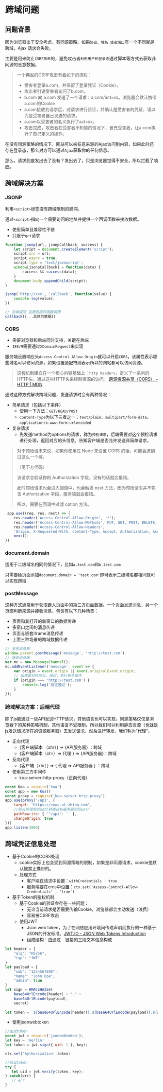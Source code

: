 # 跨域问题

## 问题背景

因为浏览器出于安全考虑，有同源策略。如果`协议、域名 或者端口`有一个不同就是跨域，Ajax 请求会失败。

主要是用来防止`CSRF攻击`的，避免攻击者`利用用户的登录态`通过脚本等方式去获取非同源的恶意数据。

> 一个典型的CSRF攻击有着如下的流程：
> 
> - 受害者登录a.com，并保留了登录凭证（Cookie）。
> - 攻击者引诱受害者访问了b.com。
> - b.com 向 a.com 发送了一个请求：a.com/act=xx。浏览器会默认携带a.com的Cookie
> - a.com接收到请求后，对请求进行验证，并确认是受害者的凭证，误以为是受害者自己发送的请求。
> - a.com以受害者的名义执行了act=xx。
> - 攻击完成，攻击者在受害者不知情的情况下，冒充受害者，让a.com执行了自己定义的操作。

在没有同源策略的情况下，网站可以被任意来源的Ajax访问到内容，如果此时还存在登录态，那么对方可以通过`Ajax`获取你的任何信息。

那么，请求到底发出去了没有？发出去了，只是浏览器觉得不安全，所以拦截了响应。

## 跨域解决方案

### JSONP

利用`<script>`标签没有跨域限制的漏洞。

通过`<script>`指向一个需要访问的地址并提供一个回调函数来接收数据。

- 使用简单且兼容性不错
- 只限于`get`请求

```js
function jsonp(url, jsonpCallback, success) { 
	let script = document.createElement('script');
	script.src = url;
	script.async = true;
	script.type = 'text/javascript';
	window[jsonpCallback] = function(data) {
		success && success(data);
	}
	document.body.appendChild(script); 
}

jsonp('http://xxx', 'callback', function(value) {
	console.log(value);
})

// 后端返回 包裹数据的函数调用
callback({...具体的数据})
```


### CORS

- 需要浏览器和后端同时支持，关键在后端
- `IE8/9`需要通过`XDomainRequest`来实现

服务端设置响应头`Access-Control-Allow-Origin`就可以开启`CORS`，该属性表示哪些域名可以访问资源，如果设置通配符则表示所以的网站都可以访问资源。

> 这套机制建立在一个核心内容基础上：`http headers`，定义了一系列的HTTP头，通过这些HTTP头来控制资源的访问。
> [跨源资源共享（CORS） - HTTP | MDN](https://developer.mozilla.org/zh-CN/docs/Web/HTTP/CORS)

通过这种方式解决跨域问题，发送请求时会有两种情况：
- 简单请求（包括以下条件）
	- 使用一下方法：`GET/HEAD/POST`
	- `Content-Type`为以下三者之一：`text/plain`、`multipart/form-data`、`application/x-www-form-urlencoded`
- 复杂请求
	- 先发送method为options的请求，称为`预检请求`，后端需要对这个预检请求进行处理，返回对应的头信息，告知客户端是否允许发送非简单请求。
   
>对于预检请求来说，如果你使用过 Node 来设置 CORS 的话，可能会遇到过这么一个坑。
>
>（见下方代码）
>
>该请求会验证你的 Authorization 字段，没有的话就会报错。
>
>此时预检请求也会进入回调中，也会触发 next 方法，因为预检请求并不包含 Authorization 字段，服务端就会报错。
>
>所以，需要在回调中过滤 option 方法。
   
```js
 app.use((req, res, next) => { 
	res.header('Access-Control-Allow-Origin', '*');
	res.header('Access-Control-Allow-Methods','PUT, GET, POST, DELETE, OPTIONS');
	res.header('Access-Control-Allow-Headers',
	'Origin, X-Requested-With, Content-Type, Accept, Authorization, Access-Control-Allow-Credentials');
	next(); 
})
```

### document.domain

适用于二级域名相同的情况下，比如`a.test.com`和`b.test.com`

只需要给页面添加`document.domain = 'test.com'`即可表示二级域名都相同就可以实现跨域

### postMessage

这种方式通常用于获取嵌入⻚面中的第三方⻚面数据。一个⻚面发送消息，另一个⻚面判断来源并接收消息。包含有以下几种场景：
- 页面和其打开的新窗口的数据传递
- 多窗口之间的消息传递
- 页面与嵌套iframe消息传递
- 上面三种场景的跨域数据传递

```js
// 发送消息端 
window.parent.postMessage('message', 'http://test.com')
// 接收消息端
var mc = new MessageChannel();
mc.addEventListener('message', event => {
	var origin = event.origin || event.originalEvent.origin;
	// 如果是目标地址，通过，执行相关操作
	if (origin === 'http://test.com') {
		console.log('验证通过');
	}
});
```

### 跨域解决方案：后端代理

除了js能通过一些API发送HTTP请求，其他语言也可以实现，同源策略仅仅是浏览器下的某种策略机制，其他语言不受限制，所以我们可以利用静态资源（也就是js发送请求所在的资源服务器）去发送请求，然后进行转发，我们称为“代理”。

- 正向代理
	 - {客户端脚本 （xhr）} ⇒ {API服务器} ：跨域
	 - {客户端脚本（xhr）⇒ 代理 } ⇒ {API服务器}：跨域
- 反向代理
	- {客户端（xhr）} ⇒ { 代理 ⇒ API服务器 } ：跨域
- 使用第三方中间件
	- koa-server-http-proxy（正向代理）
        
```javascript
const Koa = require('koa')
const app = new Koa()
const proxy = require('koa-server-http-proxy')
app.use(proxy('/api', {
	target: 'https://news-at.zhihu.com',
	//把当前请求的path转成目标服务器实际path
    pathRewrite: { '^/api': '' },
	changeOrigin: true
})) 
app.listen(3000)
```
    
## 跨域凭证信息处理
- 基于Cookie的CORS处理
     - cookie实际上也会受到同源策略的限制，如果是非同源请求，cookie是默认被禁止携带的。
	 - 处理方式
		- 客户端在请求中设置：`withCredentials : true`
		- 服务端要在cros中设置：`ctx.set('Assess-Control-Allow-Credentials' , 'true')` 
 - 基于Token的鉴权机制
	- 基于Cookie的验证会存在一些问题：      
		 - 无论当前请求是否需要传输Cookie，浏览器都会主动发送（浪费）
		 - 容易被CSRF攻击
	 - 使用JWT
		 - Json web token，为了在网络应用环境间传递声明而执行的一种基于JSON的开发标准。[JWT.IO - JSON Web Tokens Introduction](https://jwt.io/introduction/)
		 - 组成结构：由通过 `.` 链接的三段文本信息构成

```javascript
let header = {
	"alg": "HS256",
	"typ": "JWT"
}
let payload = {
	"sub": "1234567890",
	"name": "John Doe",
	"admin": true
}
let sign = HMACSHA256(
	base64UrlEncode(header) + "." +
	base64UrlEncode(payload),
	secret)
            
let token = `${base64UrlEncode(header)}.${base64UrlEncode(payload)}.${sign}`;
```

- 使用jsonwebtoken

 ```javascript
//生成token
const jwt = require('jsonwebtoken');
let key = 'merlin'
let token = jwt.sign({ uid: 1 }, key);

ctx.set('Aythorization',token)

//验证token
try {
	let uid = jwt.verify(token, key);
} catch(err) {
    // err
}
```